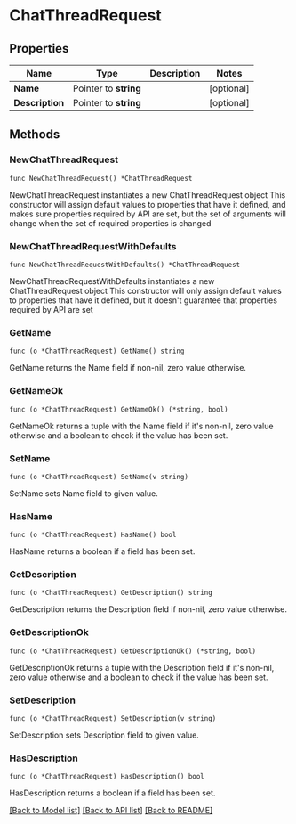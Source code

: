 # ChatThreadRequest

## Properties

Name | Type | Description | Notes
------------ | ------------- | ------------- | -------------
**Name** | Pointer to **string** |  | [optional] 
**Description** | Pointer to **string** |  | [optional] 

## Methods

### NewChatThreadRequest

`func NewChatThreadRequest() *ChatThreadRequest`

NewChatThreadRequest instantiates a new ChatThreadRequest object
This constructor will assign default values to properties that have it defined,
and makes sure properties required by API are set, but the set of arguments
will change when the set of required properties is changed

### NewChatThreadRequestWithDefaults

`func NewChatThreadRequestWithDefaults() *ChatThreadRequest`

NewChatThreadRequestWithDefaults instantiates a new ChatThreadRequest object
This constructor will only assign default values to properties that have it defined,
but it doesn't guarantee that properties required by API are set

### GetName

`func (o *ChatThreadRequest) GetName() string`

GetName returns the Name field if non-nil, zero value otherwise.

### GetNameOk

`func (o *ChatThreadRequest) GetNameOk() (*string, bool)`

GetNameOk returns a tuple with the Name field if it's non-nil, zero value otherwise
and a boolean to check if the value has been set.

### SetName

`func (o *ChatThreadRequest) SetName(v string)`

SetName sets Name field to given value.

### HasName

`func (o *ChatThreadRequest) HasName() bool`

HasName returns a boolean if a field has been set.

### GetDescription

`func (o *ChatThreadRequest) GetDescription() string`

GetDescription returns the Description field if non-nil, zero value otherwise.

### GetDescriptionOk

`func (o *ChatThreadRequest) GetDescriptionOk() (*string, bool)`

GetDescriptionOk returns a tuple with the Description field if it's non-nil, zero value otherwise
and a boolean to check if the value has been set.

### SetDescription

`func (o *ChatThreadRequest) SetDescription(v string)`

SetDescription sets Description field to given value.

### HasDescription

`func (o *ChatThreadRequest) HasDescription() bool`

HasDescription returns a boolean if a field has been set.


[[Back to Model list]](../README.md#documentation-for-models) [[Back to API list]](../README.md#documentation-for-api-endpoints) [[Back to README]](../README.md)


